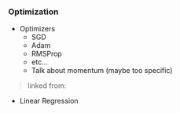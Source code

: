 ### Optimization

- Optimizers
	- SGD
	- Adam
	- RMSProp
	- etc...
	- Talk about momentum (maybe too specific)

> linked from:
- Linear Regression